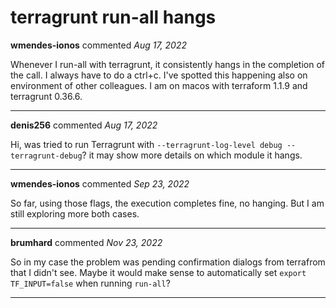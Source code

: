 # terragrunt run-all hangs

**wmendes-ionos** commented *Aug 17, 2022*

Whenever I run-all with terragrunt, it consistently hangs in the completion of the call. I always have to do a ctrl+c.
I've spotted this happening also on environment of other colleagues.
I am on macos with terraform 1.1.9 and terragrunt 0.36.6.
<br />
***


**denis256** commented *Aug 17, 2022*

Hi,
was tried to run Terragrunt with `--terragrunt-log-level debug --terragrunt-debug`? it may show more details on which module it hangs.
***

**wmendes-ionos** commented *Sep 23, 2022*

So far, using those flags, the execution completes fine, no hanging. But I am still exploring more both cases.
***

**brumhard** commented *Nov 23, 2022*

So in my case the problem was pending confirmation dialogs from terrafrom that I didn't see. Maybe it would make sense to automatically set `export TF_INPUT=false` when running `run-all`?
***

